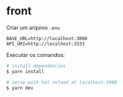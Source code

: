# front

Criar um arquivo `.env`

``` env
BASE_URL=http://localhost:3000
API_URI=http://localhost:3333
```

Executar os comandos:

``` bash
# install dependencies
$ yarn install

# serve with hot reload at localhost:3000
$ yarn dev
```
